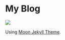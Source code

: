 # My Blog

[![](https://img.shields.io/github/license/jade28/jade28.github.io.svg)](https://github.com/jade28/jade28.github.io/blob/master/LICENSE)

Using [Moon Jekyll Theme](https://github.com/TaylanTatli/Moon).
